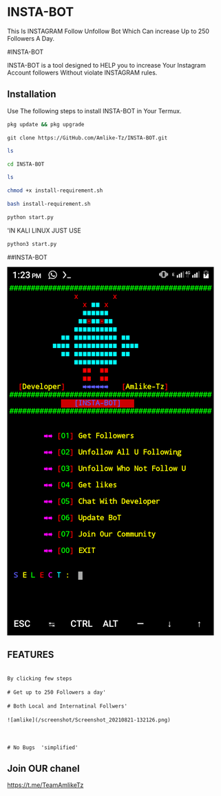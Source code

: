 # INSTA-BOT
This Is INSTAGRAM Follow Unfollow Bot Which Can increase Up to 250 Followers A Day.


#INSTA-BOT

INSTA-BOT is a tool designed to HELP you to increase Your Instagram Account followers Without violate INSTAGRAM rules.

## Installation

Use The following steps to install INSTA-BOT in Your Termux.

```bash
pkg update && pkg upgrade
```

```bash.
git clone https://GitHub.com/Amlike-Tz/INSTA-BOT.git
```

```bash
ls
```

```bash
cd INSTA-BOT
```

```bash
ls
```


```bash
chmod +x install-requirement.sh
```


```bash
bash install-requirement.sh
```

```bash
python start.py
```
'IN KALI LINUX JUST USE

```bash
python3 start.py
```

##INSTA-BOT

![](screenshot/Screenshot_20210821-132306.png)

## FEATURES

```Easy To use

By clicking few steps

# Get up to 250 Followers a day'

# Both Local and Internatinal Follwers'

![amlike](/screenshot/Screenshot_20210821-132126.png)



# No Bugs  'simplified'

```

## Join OUR chanel 

https://t.me/TeamAmlikeTz
